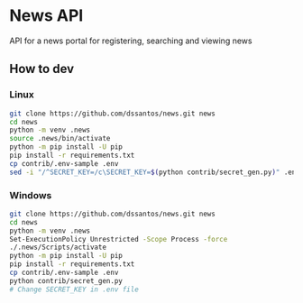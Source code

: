 
# News API
API for a news portal for registering, searching and viewing news

## How to dev

### Linux
```bash
git clone https://github.com/dssantos/news.git news
cd news
python -m venv .news
source .news/bin/activate
python -m pip install -U pip
pip install -r requirements.txt
cp contrib/.env-sample .env
sed -i "/^SECRET_KEY=/c\SECRET_KEY=$(python contrib/secret_gen.py)" .env
```

### Windows
```bash
git clone https://github.com/dssantos/news.git news
cd news
python -m venv .news
Set-ExecutionPolicy Unrestricted -Scope Process -force
./.news/Scripts/activate
python -m pip install -U pip
pip install -r requirements.txt
cp contrib/.env-sample .env
python contrib/secret_gen.py
# Change SECRET_KEY in .env file
```
